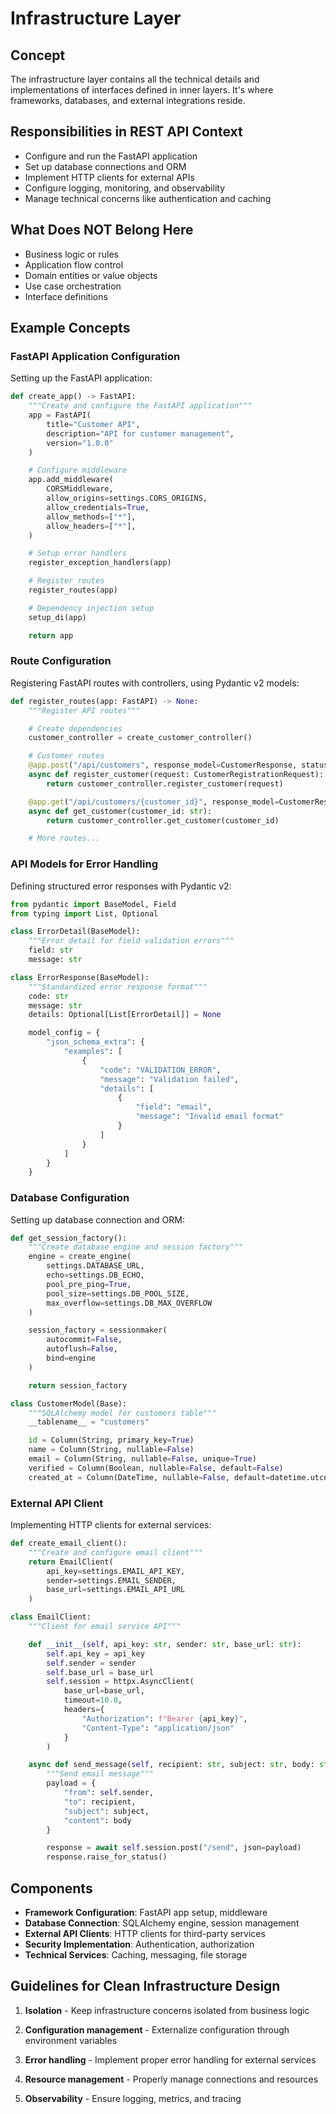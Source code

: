 # Infrastructure Layer

## Concept

The infrastructure layer contains all the technical details and implementations of interfaces defined in inner layers. It's where frameworks, databases, and external integrations reside.

## Responsibilities in REST API Context

- Configure and run the FastAPI application
- Set up database connections and ORM
- Implement HTTP clients for external APIs
- Configure logging, monitoring, and observability
- Manage technical concerns like authentication and caching

## What Does NOT Belong Here

- Business logic or rules
- Application flow control
- Domain entities or value objects
- Use case orchestration
- Interface definitions

## Example Concepts

### FastAPI Application Configuration

Setting up the FastAPI application:

```python
def create_app() -> FastAPI:
    """Create and configure the FastAPI application"""
    app = FastAPI(
        title="Customer API",
        description="API for customer management",
        version="1.0.0"
    )

    # Configure middleware
    app.add_middleware(
        CORSMiddleware,
        allow_origins=settings.CORS_ORIGINS,
        allow_credentials=True,
        allow_methods=["*"],
        allow_headers=["*"],
    )

    # Setup error handlers
    register_exception_handlers(app)

    # Register routes
    register_routes(app)

    # Dependency injection setup
    setup_di(app)

    return app
```

### Route Configuration

Registering FastAPI routes with controllers, using Pydantic v2 models:

```python
def register_routes(app: FastAPI) -> None:
    """Register API routes"""

    # Create dependencies
    customer_controller = create_customer_controller()

    # Customer routes
    @app.post("/api/customers", response_model=CustomerResponse, status_code=201)
    async def register_customer(request: CustomerRegistrationRequest):
        return customer_controller.register_customer(request)

    @app.get("/api/customers/{customer_id}", response_model=CustomerResponse)
    async def get_customer(customer_id: str):
        return customer_controller.get_customer(customer_id)

    # More routes...
```

### API Models for Error Handling

Defining structured error responses with Pydantic v2:

```python
from pydantic import BaseModel, Field
from typing import List, Optional

class ErrorDetail(BaseModel):
    """Error detail for field validation errors"""
    field: str
    message: str

class ErrorResponse(BaseModel):
    """Standardized error response format"""
    code: str
    message: str
    details: Optional[List[ErrorDetail]] = None

    model_config = {
        "json_schema_extra": {
            "examples": [
                {
                    "code": "VALIDATION_ERROR",
                    "message": "Validation failed",
                    "details": [
                        {
                            "field": "email",
                            "message": "Invalid email format"
                        }
                    ]
                }
            ]
        }
    }
```

### Database Configuration

Setting up database connection and ORM:

```python
def get_session_factory():
    """Create database engine and session factory"""
    engine = create_engine(
        settings.DATABASE_URL,
        echo=settings.DB_ECHO,
        pool_pre_ping=True,
        pool_size=settings.DB_POOL_SIZE,
        max_overflow=settings.DB_MAX_OVERFLOW
    )

    session_factory = sessionmaker(
        autocommit=False,
        autoflush=False,
        bind=engine
    )

    return session_factory

class CustomerModel(Base):
    """SQLAlchemy model for customers table"""
    __tablename__ = "customers"

    id = Column(String, primary_key=True)
    name = Column(String, nullable=False)
    email = Column(String, nullable=False, unique=True)
    verified = Column(Boolean, nullable=False, default=False)
    created_at = Column(DateTime, nullable=False, default=datetime.utcnow)
```

### External API Client

Implementing HTTP clients for external services:

```python
def create_email_client():
    """Create and configure email client"""
    return EmailClient(
        api_key=settings.EMAIL_API_KEY,
        sender=settings.EMAIL_SENDER,
        base_url=settings.EMAIL_API_URL
    )

class EmailClient:
    """Client for email service API"""

    def __init__(self, api_key: str, sender: str, base_url: str):
        self.api_key = api_key
        self.sender = sender
        self.base_url = base_url
        self.session = httpx.AsyncClient(
            base_url=base_url,
            timeout=10.0,
            headers={
                "Authorization": f"Bearer {api_key}",
                "Content-Type": "application/json"
            }
        )

    async def send_message(self, recipient: str, subject: str, body: str) -> None:
        """Send email message"""
        payload = {
            "from": self.sender,
            "to": recipient,
            "subject": subject,
            "content": body
        }

        response = await self.session.post("/send", json=payload)
        response.raise_for_status()
```

## Components

- **Framework Configuration**: FastAPI app setup, middleware
- **Database Connection**: SQLAlchemy engine, session management
- **External API Clients**: HTTP clients for third-party services
- **Security Implementation**: Authentication, authorization
- **Technical Services**: Caching, messaging, file storage

## Guidelines for Clean Infrastructure Design

1. **Isolation** - Keep infrastructure concerns isolated from business logic

2. **Configuration management** - Externalize configuration through environment variables

3. **Error handling** - Implement proper error handling for external services

4. **Resource management** - Properly manage connections and resources

5. **Observability** - Ensure logging, metrics, and tracing
